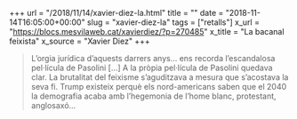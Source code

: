 +++
url = "/2018/11/14/xavier-diez-la.html"
title = ""
date = "2018-11-14T16:05:00+00:00"
slug = "xavier-diez-la"
tags = ["retalls"]
x_url = "https://blocs.mesvilaweb.cat/xavierdiez/?p=270485"
x_title = "La bacanal feixista"
x_source = "Xavier Diez"
+++

> L’orgia jurídica d’aquests darrers anys… ens recorda l’escandalosa pel·lícula de Pasolini […] A la pròpia pel·lícula de Pasolini quedava clar. La brutalitat del feixisme s’aguditzava a mesura que s’acostava la seva fi. Trump existeix perquè els nord-americans saben que el 2040 la demografia acaba amb l’hegemonia de l’home blanc, protestant, anglosaxó…
